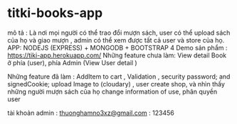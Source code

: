 # titki-books-app
mô tả : Là nơi mọi người có thể trao đổi mượn sách, user có thể upload sách của họ và giao mượn , admin có thể xem được tất cả user và store của họ. 
APP: NODEJS (EXPRESS) + MONGODB + BOOTSTRAP 4
Demo sản phẩm : https://tiki-app.herokuapp.com/
Những feature chưa làm: View detail Book ở phía (user), phía Admin (View User detail )

Những feature đã làm : AddItem to cart ,
                          Validation ,
                          security password;
                          and signedCookie;
                          upload Image to (cloudary) ,
                          user create shop, và nhìn thấy những người mượn sách của họ 
                          change information of use,
                          phân quyền user
                         
tài khoản admin : thuonghamno3xz@gmail.com
                : 123456
